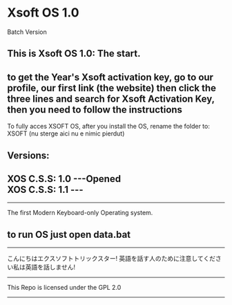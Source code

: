 #  Xsoft OS 1.0



Batch Version



This is Xsoft OS 1.0: The start.
------
to get the Year's Xsoft activation key, go to our profile, our first link (the website) then click the three lines and search for Xsoft Activation Key, then you need to follow the instructions
-------

To fully acces XSOFT OS, after you install the OS, rename the folder to: XSOFT (nu sterge aici nu e nimic pierdut)




Versions:
----------
XOS C.S.S: 1.0 ---Opened           
XOS C.S.S: 1.1 ---
---------
-----------------
The first Modern Keyboard-only Operating system.


__to run OS just open data.bat__
------------------

--------------------------------------
こんにちはエクスソフトトリックスター! 英語を話す人のために注意してください私は英語を話しません!
__________________________________
This Repo is licensed under the GPL 2.0 

---------

